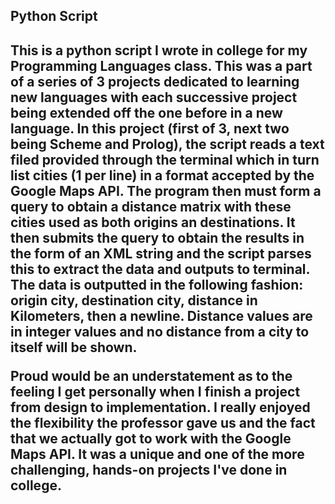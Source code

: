 <h2>Python Script<h2>

<p>This is a python script I wrote in college for my Programming Languages class. This was a part of a series of 3 projects dedicated to learning new languages with each successive project being extended off the one before in a new language. In this project (first of 3, next two being Scheme and Prolog), the script reads a text filed provided through the terminal which in turn list cities (1 per line) in a format accepted by the Google Maps API. The program then must form a query to obtain a distance matrix with these cities used as both origins an destinations. It then submits the query to obtain the results in the form of an XML string and the script parses this to extract the data and outputs to terminal. The data is outputted in the following fashion: origin city, destination city, distance in Kilometers, then a newline. Distance values are in integer values and no distance from a city to itself will be shown.<p>

<p>Proud would be an understatement as to the feeling I get personally when I finish a project from design to implementation. I really enjoyed the flexibility the professor gave us and the fact that we actually got to work with the Google Maps API. It was a unique and one of the more challenging, hands-on projects I've done in college.<p>
